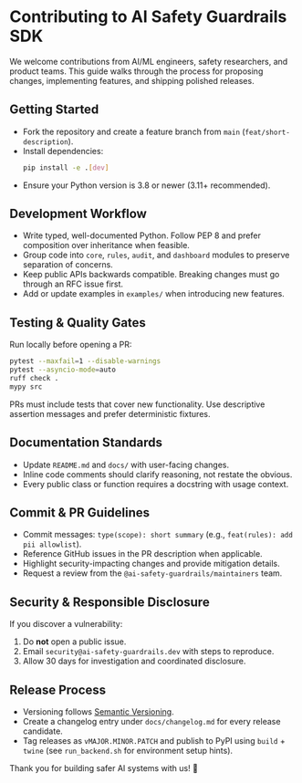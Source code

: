 # Contributing to AI Safety Guardrails SDK

We welcome contributions from AI/ML engineers, safety researchers, and product teams. This guide walks through the process for proposing changes, implementing features, and shipping polished releases.

## Getting Started
- Fork the repository and create a feature branch from `main` (`feat/short-description`).
- Install dependencies:
  ```bash
  pip install -e .[dev]
  ```
- Ensure your Python version is 3.8 or newer (3.11+ recommended).

## Development Workflow
- Write typed, well-documented Python. Follow PEP 8 and prefer composition over inheritance when feasible.
- Group code into `core`, `rules`, `audit`, and `dashboard` modules to preserve separation of concerns.
- Keep public APIs backwards compatible. Breaking changes must go through an RFC issue first.
- Add or update examples in `examples/` when introducing new features.

## Testing & Quality Gates
Run locally before opening a PR:
```bash
pytest --maxfail=1 --disable-warnings
pytest --asyncio-mode=auto
ruff check .
mypy src
```

PRs must include tests that cover new functionality. Use descriptive assertion messages and prefer deterministic fixtures.

## Documentation Standards
- Update `README.md` and `docs/` with user-facing changes.
- Inline code comments should clarify reasoning, not restate the obvious.
- Every public class or function requires a docstring with usage context.

## Commit & PR Guidelines
- Commit messages: `type(scope): short summary` (e.g., `feat(rules): add pii allowlist`).
- Reference GitHub issues in the PR description when applicable.
- Highlight security-impacting changes and provide mitigation details.
- Request a review from the `@ai-safety-guardrails/maintainers` team.

## Security & Responsible Disclosure
If you discover a vulnerability:
1. Do **not** open a public issue.
2. Email `security@ai-safety-guardrails.dev` with steps to reproduce.
3. Allow 30 days for investigation and coordinated disclosure.

## Release Process
- Versioning follows [Semantic Versioning](https://semver.org/).
- Create a changelog entry under `docs/changelog.md` for every release candidate.
- Tag releases as `vMAJOR.MINOR.PATCH` and publish to PyPI using `build` + `twine` (see `run_backend.sh` for environment setup hints).

Thank you for building safer AI systems with us! 💙
